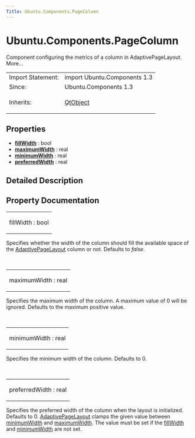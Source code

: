 ```yaml
---
Title: Ubuntu.Components.PageColumn
---
```


# Ubuntu.Components.PageColumn

<span class="subtitle"></span>
<!-- $$$PageColumn-brief -->
<p>Component configuring the metrics of a column in AdaptivePageLayout. More...</p>
<!-- @@@PageColumn -->
<table class="alignedsummary">
<tr><td class="memItemLeft rightAlign topAlign"> Import Statement:</td><td class="memItemRight bottomAlign"> import Ubuntu.Components 1.3</td></tr><tr><td class="memItemLeft rightAlign topAlign"> Since:</td><td class="memItemRight bottomAlign">  Ubuntu.Components 1.3</td></tr><tr><td class="memItemLeft rightAlign topAlign"> Inherits:</td><td class="memItemRight bottomAlign"> <p><a href="QtQml.QtObject.md">QtObject</a></p>
</td></tr></table><ul>
</ul>
<h2 id="properties">Properties</h2>
<ul>
<li class="fn"><b><b><a href="#fillWidth-prop">fillWidth</a></b></b> : bool</li>
<li class="fn"><b><b><a href="#maximumWidth-prop">maximumWidth</a></b></b> : real</li>
<li class="fn"><b><b><a href="#minimumWidth-prop">minimumWidth</a></b></b> : real</li>
<li class="fn"><b><b><a href="#preferredWidth-prop">preferredWidth</a></b></b> : real</li>
</ul>
<!-- $$$PageColumn-description -->
<h2 id="details">Detailed Description</h2>
</p>
<!-- @@@PageColumn -->
<h2>Property Documentation</h2>
<!-- $$$fillWidth -->
<table class="qmlname"><tr valign="top" id="fillWidth-prop"><td class="tblQmlPropNode"><p><span class="name">fillWidth</span> : <span class="type">bool</span></p></td></tr></table><p>Specifies whether the width of the column should fill the available space of the <a href="Ubuntu.Components.AdaptivePageLayout.md">AdaptivePageLayout</a> column or not. Defaults to <i>false</i>.</p>
<!-- @@@fillWidth -->
<br/>
<!-- $$$maximumWidth -->
<table class="qmlname"><tr valign="top" id="maximumWidth-prop"><td class="tblQmlPropNode"><p><span class="name">maximumWidth</span> : <span class="type">real</span></p></td></tr></table><p>Specifies the maximum width of the column. A maximum value of 0 will be ignored. Defaults to the maximum positive value.</p>
<!-- @@@maximumWidth -->
<br/>
<!-- $$$minimumWidth -->
<table class="qmlname"><tr valign="top" id="minimumWidth-prop"><td class="tblQmlPropNode"><p><span class="name">minimumWidth</span> : <span class="type">real</span></p></td></tr></table><p>Specifies the minimum width of the column. Defaults to 0.</p>
<!-- @@@minimumWidth -->
<br/>
<!-- $$$preferredWidth -->
<table class="qmlname"><tr valign="top" id="preferredWidth-prop"><td class="tblQmlPropNode"><p><span class="name">preferredWidth</span> : <span class="type">real</span></p></td></tr></table><p>Specifies the preferred width of the column when the layout is initialized. Defaults to 0. <a href="Ubuntu.Components.AdaptivePageLayout.md">AdaptivePageLayout</a> clamps the given value between <a href="#minimumWidth-prop">minimumWidth</a> and <a href="#maximumWidth-prop">maximumWidth</a>. The value must be set if the <a href="#fillWidth-prop">fillWidth</a> and <a href="#minimumWidth-prop">minimumWidth</a> are not set.</p>
<!-- @@@preferredWidth -->
<br/>
